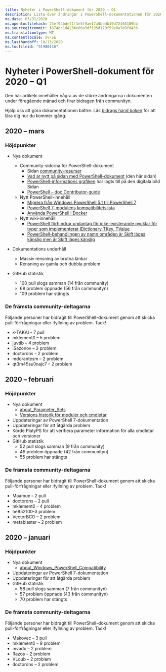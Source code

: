 ```yaml
---
title: Nyheter i PowerShell-dokument för 2020 – Q1
description: Lista över ändringar i PowerShell-dokumentationen för 2020 – Q1
ms.date: 03/31/2020
ms.openlocfilehash: 23ef94bdef1f1e5f9ae17a5bedb19d72465189bb
ms.sourcegitcommit: f874dc1d4236e06a3df195d179f59e0a7d9f8436
ms.translationtype: MT
ms.contentlocale: sv-SE
ms.lasthandoff: 10/13/2020
ms.locfileid: "91980146"
---
```

# <a name="whats-new-in-powershell-docs-for-2020-q1"></a>Nyheter i PowerShell-dokument för 2020 – Q1

Den här artikeln innehåller några av de större ändringarna i dokumenten under föregående månad och firar bidragen från communityn.

Hjälp oss att göra dokumentationen bättre. Läs [bidrags hand boken][contrib] för att lära dig hur du kommer igång.

## <a name="2020-march"></a>2020 – mars

### <a name="highlights"></a>Höjdpunkter

- Nya dokument
  - Community-sidorna för PowerShell-dokument
    - Sidan [community-resurser](/powershell/scripting/community/community-support)
    - [Vad är nytt på sidan med PowerShell-dokument](#2020-march) (den här sidan)
    - [PowerShell-informations grafiken](https://github.com/MicrosoftDocs/PowerShell-Docs/blob/staging/assets/PowerShell_7_Infographic.pdf) har lagts till på den digitala bild Sidan
    - [PowerShell – doc Contributor-guide](/powershell/scripting/community/contributing/overview)
  - Nytt PowerShell-innehåll
    - [Migrera från Windows PowerShell 5.1 till PowerShell 7](/powershell/scripting/whats-new/migrating-from-windows-powershell-51-to-powershell-7)
    - [PowerShell 7-modulens kompatibilitetslista](/PowerShell/scripting/whats-new/module-compatibility)
    - [Använda PowerShell i Docker](/powershell/scripting/install/powershell-in-docker)
  - Nytt wiki-innehåll
    - [PowerShell förhindrar undantag för icke-existerande nycklar för typer som implementerar IDictionary TKey, TValue](https://github.com/MicrosoftDocs/PowerShell-Docs/wiki/PowerShell-prevents-exceptions-for-non-existent-keys-for-types-that-implement-IDictionary-TKey,-TValue-)
    - [PowerShell-behandlingen av namn områden är Skift läges känslig men är Skift läges känslig](https://github.com/MicrosoftDocs/PowerShell-Docs/wiki/PowerShell's-treatment-of-namespaces-is-case-insensitive-but-case-preserving)

- Dokumentations underhåll
  - Massiv rensning av brutna länkar
  - Rensning av gamla och dubbla problem

- GitHub statistik
  - 100 pull slogs samman (14 från community)
  - 68 problem öppnade (56 från communityn)
  - 109 problem har stängts

### <a name="top-community-contributors"></a>De främsta community-deltagarna

Följande personer har bidragit till PowerShell-dokument genom att skicka pull-förfrågningar eller ifyllning av problem. Tack!

- k-TAKAI – 7 pull
- mklement0 – 5 problem
- juvtib – 4 problem
- iSazonov – 3 problem
- doctordns – 2 problem
- mdorantesm – 2 problem
- qt3m45su0najc7 – 2 problem

## <a name="2020-february"></a>2020 – februari

### <a name="highlights"></a>Höjdpunkter

- Nya dokument
  - [about_Parameter_Sets](/powershell/module/microsoft.powershell.core/about/about_parameter_sets)
  - [Versions historik för moduler och cmdletar](/powershell/scripting/whats-new/cmdlet-versions)
- Uppdateringar av PowerShell 7-dokumentation
- Uppdateringar för att åtgärda problem
- Körde PlatyPS för att verifiera parameter information för alla cmdletar och versioner
- GitHub statistik
  - 52 pull slogs samman (9 från community)
  - 49 problem öppnade (42 från communityn)
  - 55 problem har stängts

### <a name="top-community-contributors"></a>De främsta community-deltagarna

Följande personer har bidragit till PowerShell-dokument genom att skicka pull-förfrågningar eller ifyllning av problem. Tack!

- Maamue – 2 pull
- doctordns – 2 pull
- mklement0 – 4 problem
- he852100-3 problem
- VectorBCO – 2 problem
- metablaster – 2 problem

## <a name="2020-january"></a>2020 – januari

### <a name="highlights"></a>Höjdpunkter

- Nya dokument
  - [about_Windows_PowerShell_Compatibility](/powershell/module/microsoft.powershell.core/about/about_Windows_PowerShell_Compatibility)
- Uppdateringar av PowerShell 7-dokumentation
- Uppdateringar för att åtgärda problem
- GitHub statistik
  - 58 pull slogs samman (7 från communityn)
  - 57 problem öppnade (43 från communityn)
  - 70 problem har stängts

### <a name="top-community-contributors"></a>De främsta community-deltagarna

Följande personer har bidragit till PowerShell-dokument genom att skicka pull-förfrågningar eller ifyllning av problem. Tack!

- Makovec – 3 pull
- mklement0 – 9 problem
- mvadu – 2 problem
- Razos – 2 problem
- VLoub – 2 problem
- doctordns – 2 problem

<!-- Link references -->
[contrib]: contributing/overview.md
